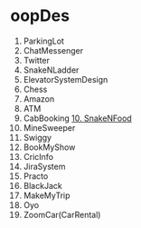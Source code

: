 # oopDes

1. ParkingLot
2. ChatMessenger
3. Twitter
4. SnakeNLadder
5. ElevatorSystemDesign
6. Chess
7. Amazon
8. ATM
9. CabBooking
[10. SnakeNFood](https://www.geeksforgeeks.org/design-snake-game/)
11. MineSweeper
12. Swiggy
13. BookMyShow
14. CricInfo
15. JiraSystem
16. Practo
17. BlackJack
18. MakeMyTrip
19. Oyo
20. ZoomCar(CarRental)